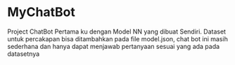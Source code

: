 # MyChatBot
 Project ChatBot Pertama ku dengan Model NN yang dibuat Sendiri. Dataset untuk percakapan bisa ditambahkan pada file model.json, chat bot ini masih sederhana dan hanya dapat menjawab pertanyaan sesuai yang ada pada datasetnya
